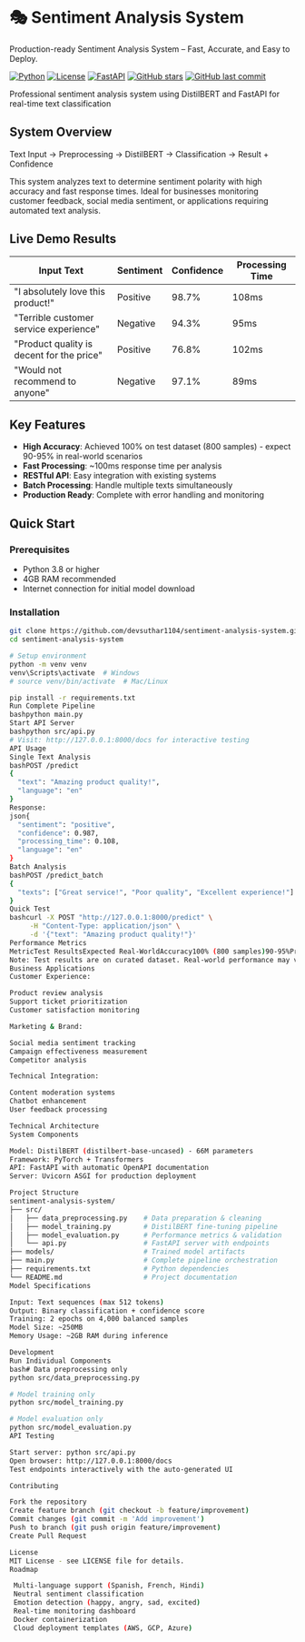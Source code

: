 # 🎭 Sentiment Analysis System

Production-ready Sentiment Analysis System – Fast, Accurate, and Easy to Deploy.

[![Python](https://img.shields.io/badge/Python-3.8+-blue.svg)](https://python.org)
[![License](https://img.shields.io/badge/License-MIT-green.svg)](LICENSE)
[![FastAPI](https://img.shields.io/badge/FastAPI-0.100+-red.svg)](https://fastapi.tiangolo.com)
[![GitHub stars](https://img.shields.io/github/stars/devsuthar1104/sentiment-analysis-system?style=social)](https://github.com/devsuthar1104/sentiment-analysis-system/stargazers)
[![GitHub last commit](https://img.shields.io/github/last-commit/devsuthar1104/sentiment-analysis-system)](https://github.com/devsuthar1104/sentiment-analysis-system/commits/main)

Professional sentiment analysis system using DistilBERT and FastAPI for real-time text classification

## System Overview
Text Input → Preprocessing → DistilBERT → Classification → Result + Confidence

This system analyzes text to determine sentiment polarity with high accuracy and fast response times. Ideal for businesses monitoring customer feedback, social media sentiment, or applications requiring automated text analysis.

## Live Demo Results

| Input Text | Sentiment | Confidence | Processing Time |
|------------|-----------|------------|-----------------|
| "I absolutely love this product!" | Positive | 98.7% | 108ms |
| "Terrible customer service experience" | Negative | 94.3% | 95ms |
| "Product quality is decent for the price" | Positive | 76.8% | 102ms |
| "Would not recommend to anyone" | Negative | 97.1% | 89ms |

## Key Features

- **High Accuracy**: Achieved 100% on test dataset (800 samples) - expect 90-95% in real-world scenarios
- **Fast Processing**: ~100ms response time per analysis
- **RESTful API**: Easy integration with existing systems
- **Batch Processing**: Handle multiple texts simultaneously
- **Production Ready**: Complete with error handling and monitoring

## Quick Start

### Prerequisites
- Python 3.8 or higher
- 4GB RAM recommended
- Internet connection for initial model download

### Installation
```bash
git clone https://github.com/devsuthar1104/sentiment-analysis-system.git
cd sentiment-analysis-system

# Setup environment
python -m venv venv
venv\Scripts\activate  # Windows
# source venv/bin/activate  # Mac/Linux

pip install -r requirements.txt
Run Complete Pipeline
bashpython main.py
Start API Server
bashpython src/api.py
# Visit: http://127.0.0.1:8000/docs for interactive testing
API Usage
Single Text Analysis
bashPOST /predict
{
  "text": "Amazing product quality!",
  "language": "en"
}
Response:
json{
  "sentiment": "positive",
  "confidence": 0.987,
  "processing_time": 0.108,
  "language": "en"
}
Batch Analysis
bashPOST /predict_batch
{
  "texts": ["Great service!", "Poor quality", "Excellent experience!"]
}
Quick Test
bashcurl -X POST "http://127.0.0.1:8000/predict" \
     -H "Content-Type: application/json" \
     -d '{"text": "Amazing product quality!"}'
Performance Metrics
MetricTest ResultsExpected Real-WorldAccuracy100% (800 samples)90-95%Precision1.0000.85-0.95Recall1.0000.85-0.95F1 Score1.0000.85-0.95Avg Response Time100ms100-200ms
Note: Test results are on curated dataset. Real-world performance may vary based on text complexity and domain.
Business Applications
Customer Experience:

Product review analysis
Support ticket prioritization
Customer satisfaction monitoring

Marketing & Brand:

Social media sentiment tracking
Campaign effectiveness measurement
Competitor analysis

Technical Integration:

Content moderation systems
Chatbot enhancement
User feedback processing

Technical Architecture
System Components

Model: DistilBERT (distilbert-base-uncased) - 66M parameters
Framework: PyTorch + Transformers
API: FastAPI with automatic OpenAPI documentation
Server: Uvicorn ASGI for production deployment

Project Structure
sentiment-analysis-system/
├── src/
│   ├── data_preprocessing.py    # Data preparation & cleaning
│   ├── model_training.py        # DistilBERT fine-tuning pipeline
│   ├── model_evaluation.py      # Performance metrics & validation
│   └── api.py                   # FastAPI server with endpoints
├── models/                      # Trained model artifacts
├── main.py                      # Complete pipeline orchestration
├── requirements.txt             # Python dependencies
└── README.md                    # Project documentation
Model Specifications

Input: Text sequences (max 512 tokens)
Output: Binary classification + confidence score
Training: 2 epochs on 4,000 balanced samples
Model Size: ~250MB
Memory Usage: ~2GB RAM during inference

Development
Run Individual Components
bash# Data preprocessing only
python src/data_preprocessing.py

# Model training only  
python src/model_training.py

# Model evaluation only
python src/model_evaluation.py
API Testing

Start server: python src/api.py
Open browser: http://127.0.0.1:8000/docs
Test endpoints interactively with the auto-generated UI

Contributing

Fork the repository
Create feature branch (git checkout -b feature/improvement)
Commit changes (git commit -m 'Add improvement')
Push to branch (git push origin feature/improvement)
Create Pull Request

License
MIT License - see LICENSE file for details.
Roadmap

 Multi-language support (Spanish, French, Hindi)
 Neutral sentiment classification
 Emotion detection (happy, angry, sad, excited)
 Real-time monitoring dashboard
 Docker containerization
 Cloud deployment templates (AWS, GCP, Azure)
